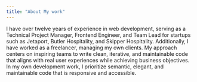 ```yaml
---
title: "About My work"
---
```

<script setup>
    import Works from "../components/Works.vue"
</script>

I have over twelve years of experience in web development, serving as a Technical Project Manager, Frontend Engineer, and Team Lead for startups such as Jetaport, Butler Hospitality, and Skipper Hospitality. Additionally, I have worked as a freelancer, managing my own clients. My approach centers on inspiring teams to write clean, iterative, and maintainable code that aligns with real user experiences while achieving business objectives. In my own development work, I prioritize semantic, elegant, and maintainable code that is responsive and accessible.

<Works />